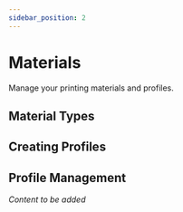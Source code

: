 ```yaml
---
sidebar_position: 2
---
```


# Materials 

Manage your printing materials and profiles.

## Material Types

## Creating Profiles

## Profile Management

*Content to be added*
